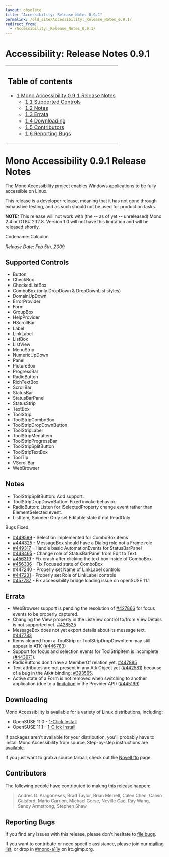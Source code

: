 ```yaml
---
layout: obsolete
title: "Accessibility: Release Notes 0.9.1"
permalink: /old_site/Accessibility:_Release_Notes_0.9.1/
redirect_from:
  - /Accessibility:_Release_Notes_0.9.1/
---
```


Accessibility: Release Notes 0.9.1
==================================

<table>
<col width="100%" />
<tbody>
<tr class="odd">
<td align="left"><h2>Table of contents</h2>
<ul>
<li><a href="#Mono_Accessibility_0.9.1_Release_Notes">1 Mono Accessibility 0.9.1 Release Notes</a>
<ul>
<li><a href="#Supported_Controls">1.1 Supported Controls</a></li>
<li><a href="#Notes">1.2 Notes</a></li>
<li><a href="#Errata">1.3 Errata</a></li>
<li><a href="#Downloading">1.4 Downloading</a></li>
<li><a href="#Contributors">1.5 Contributors</a></li>
<li><a href="#Reporting_Bugs">1.6 Reporting Bugs</a></li>
</ul></li>
</ul></td>
</tr>
</tbody>
</table>

Mono Accessibility 0.9.1 Release Notes
======================================

The Mono Accessibility project enables Windows applications to be fully accessible on Linux.

This release is a developer release, meaning that it has not gone through exhaustive testing, and as such should not be used for production tasks.

**NOTE:** This release will not work with (the -- as of yet -- unreleased) Mono 2.4 or GTK\# 2.12.8. Version 1.0 will not have this limitation and will be released shortly.

Codename: Calculon

*Release Date: Feb 5th, 2009*

Supported Controls
------------------

-   Button
-   CheckBox
-   CheckedListBox
-   ComboBox (only DropDown & DropDownList styles)
-   DomainUpDown
-   ErrorProvider
-   Form
-   GroupBox
-   HelpProvider
-   HScrollBar
-   Label
-   LinkLabel
-   ListBox
-   ListView
-   MenuStrip
-   NumericUpDown
-   Panel
-   PictureBox
-   ProgressBar
-   RadioButton
-   RichTextBox
-   ScrollBar
-   StatusBar
-   StatusBarPanel
-   StatusStrip
-   TextBox
-   ToolStrip
-   ToolStripComboBox
-   ToolStripDropDownButton
-   ToolStripLabel
-   ToolStripMenuItem
-   ToolStripProgressBar
-   ToolStripSplitButton
-   ToolStripTextBox
-   ToolTip
-   VScrollBar
-   WebBrowser

Notes
-----

-   ToolStripSplitButton: Add support.
-   ToolStripDropDownButton: Fixed invoke behavior.
-   RadioButton: Listen for ISelectedProperty change event rather than ElementSelected event.
-   ListItem, Spinner: Only set Editable state if not ReadOnly

Bugs Fixed:

-   [\#449599](https://bugzilla.novell.com/show_bug.cgi?id=449599) - Selection implemented for ComboBox items
-   [\#444325](https://bugzilla.novell.com/show_bug.cgi?id=444325) - MessageBox should have a Dialog role not a Frame role
-   [\#449317](https://bugzilla.novell.com/show_bug.cgi?id=449317) - Handle basic AutomationEvents for StatusBarPanel
-   [\#448465](https://bugzilla.novell.com/show_bug.cgi?id=448465) - Change role of StatusBarPanel from Edit to Text.
-   [\#456319](https://bugzilla.novell.com/show_bug.cgi?id=456319) - Fix crash after clicking the text box inside of ComboBox
-   [\#456336](https://bugzilla.novell.com/show_bug.cgi?id=456336) - Fix Focused state of ComboBox
-   [\#447240](https://bugzilla.novell.com/show_bug.cgi?id=447240) - Properly set Name of LinkLabel controls
-   [\#447231](https://bugzilla.novell.com/show_bug.cgi?id=447231) - Properly set Role of LinkLabel controls
-   [\#457787](https://bugzilla.novell.com/show_bug.cgi?id=457787) - Fix accessibility bridge loading issue on openSUSE 11.1

Errata
------

-   WebBrowser support is pending the resolution of [\#427866](https://bugzilla.novell.com/show_bug.cgi?id=427866) for focus events to be properly captured.
-   Changing the View property in the ListView control to/from View.Details is not supported yet. [\#428525](https://bugzilla.novell.com/show_bug.cgi?id=428525)
-   MessageBox does not yet export details about its message text. [\#447783](https://bugzilla.novell.com/show_bug.cgi?id=447783)
-   Items cleared from a ToolStrip or ToolStripDropDownItem may still appear in ATK ([\#446783](https://bugzilla.novell.com/show_bug.cgi?id=446783))
-   Support for focus and selection events for ToolStripItem is incomplete ([\#443971](https://bugzilla.novell.com/show_bug.cgi?id=443971)).
-   RadioButtons don't have a MemberOf relation yet. [\#447885](https://bugzilla.novell.com/show_bug.cgi?id=447885)
-   Text attributes are not present in any Atk.Object yet ([\#442581](https://bugzilla.novell.com/show_bug.cgi?id=442581)) because of a bug in the Atk\# binding: [\#393565](https://bugzilla.novell.com/show_bug.cgi?id=393565).
-   Active state of a Form is not removed when switching to another application (due to a [limitation]({{site.github.url}}/Accessibility:_Specification_Notes#Feature_requests) in the Provider API) ([\#445199](https://bugzilla.novell.com/show_bug.cgi?id=445199))

Downloading
-----------

Mono Accessibility is available for a variety of Linux distributions, including:

-   OpenSUSE 11.0 - [1-Click Install](http://download.opensuse.org/repositories/Mono:/UIA/MonoPreviewOpenSUSE_11.0/mono-uia.ymp)
-   OpenSUSE 11.1 - [1-Click Install](http://download.opensuse.org/repositories/Mono:/UIA/MonoPreviewOpenSUSE_11.1/mono-uia.ymp)

If packages aren't available for your distribution, you'll probably have to install Mono Accessibility from source. Step-by-step instructions are [available]({{site.github.url}}/old_site/Accessibility:_Installing_From_Source "Accessibility: Installing From Source").

If you just want to grab a source tarball, check out the [Novell ftp](ftp://ftp.novell.com/pub/mono/uia/) page.

Contributors
------------

The following people have contributed to making this release happen:

> Andrés G. Aragoneses, Brad Taylor, Brian Merrell, Calen Chen, Calvin Gaisford, Mario Carrion, Michael Gorse, Neville Gao, Ray Wang, Sandy Armstrong, Stephen Shaw

Reporting Bugs
--------------

If you find any issues with this release, please don't hesitate to [file bugs](https://bugzilla.novell.com/enter_bug.cgi?product=UI%20Automation).

If you want to contribute or need specific assistance, please join our [mailing list](http://forge.novell.com/mailman/listinfo/mono-a11y), or drop in [\#mono-a11y](irc://irc.gimp.org/mono-a11y) on irc.gimp.org.

